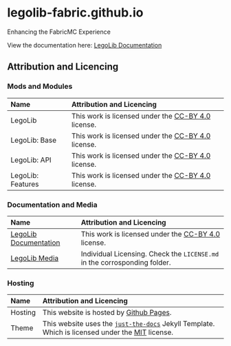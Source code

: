 # legolib-fabric.github.io  
Enhancing the FabricMC Experience  

View the documentation here: [LegoLib Documentation](https://legolib-fabric.mclegoman.com)

## Attribution and Licencing  

### Mods and Modules  

| Name              | Attribution and Licencing                                                                          |  
|:------------------|:---------------------------------------------------------------------------------------------------|  
| LegoLib           | This work is licensed under the [CC-BY 4.0](https://creativecommons.org/licenses/by/4.0/) license. |  
| LegoLib: Base     | This work is licensed under the [CC-BY 4.0](https://creativecommons.org/licenses/by/4.0/) license. |  
| LegoLib: API      | This work is licensed under the [CC-BY 4.0](https://creativecommons.org/licenses/by/4.0/) license. |  
| LegoLib: Features | This work is licensed under the [CC-BY 4.0](https://creativecommons.org/licenses/by/4.0/) license. |  

### Documentation and Media  

| Name                                                                         | Attribution and Licencing                                                                          |  
|:-----------------------------------------------------------------------------|:---------------------------------------------------------------------------------------------------|  
| [LegoLib Documentation](https://legolib-fabric.mclegoman.com)                | This work is licensed under the [CC-BY 4.0](https://creativecommons.org/licenses/by/4.0/) license. |  
| [LegoLib Media](https://github.com/LegoLib-Fabric/community/tree/main/media) | Individual Licensing. Check the `LICENSE.md` in the corrosponding folder.                          |  

### Hosting  

| Name    | Attribution and Licencing                                                                                                                                                                                                               |  
|:--------|:----------------------------------------------------------------------------------------------------------------------------------------------------------------------------------------------------------------------------------------|  
| Hosting | This website is hosted by [Github Pages](https://pages.github.com).                                                                                                                                                                     |  
| Theme   | This website uses the [`just-the-docs`](https://github.com/just-the-docs/just-the-docs-template) Jekyll Template. Which is licensed under the [MIT](https://github.com/just-the-docs/just-the-docs-template/blob/main/LICENSE) license. |  
